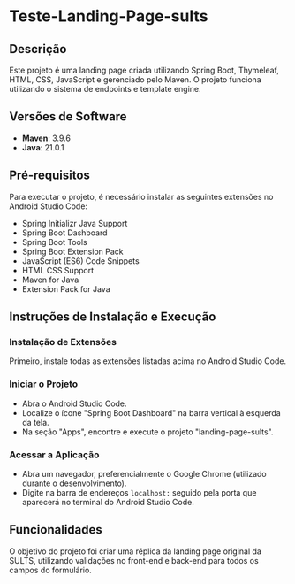 # Teste-Landing-Page-sults

## Descrição
Este projeto é uma landing page criada utilizando Spring Boot, Thymeleaf, HTML, CSS, JavaScript e gerenciado pelo Maven. O projeto funciona utilizando o sistema de endpoints e template engine.

## Versões de Software
- **Maven**: 3.9.6
- **Java**: 21.0.1

## Pré-requisitos
Para executar o projeto, é necessário instalar as seguintes extensões no Android Studio Code:
- Spring Initializr Java Support
- Spring Boot Dashboard
- Spring Boot Tools
- Spring Boot Extension Pack
- JavaScript (ES6) Code Snippets
- HTML CSS Support
- Maven for Java
- Extension Pack for Java

## Instruções de Instalação e Execução

### Instalação de Extensões
Primeiro, instale todas as extensões listadas acima no Android Studio Code.

### Iniciar o Projeto
- Abra o Android Studio Code.
- Localize o ícone "Spring Boot Dashboard" na barra vertical à esquerda da tela.
- Na seção "Apps", encontre e execute o projeto "landing-page-sults".

### Acessar a Aplicação
- Abra um navegador, preferencialmente o Google Chrome (utilizado durante o desenvolvimento).
- Digite na barra de endereços `localhost:` seguido pela porta que aparecerá no terminal do Android Studio Code.

## Funcionalidades
O objetivo do projeto foi criar uma réplica da landing page original da SULTS, utilizando validações no front-end e back-end para todos os campos do formulário.

